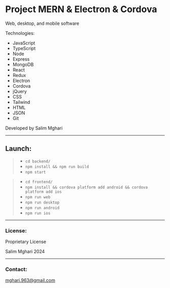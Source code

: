 # Project MERN & Electron & Cordova

Web, desktop, and mobile software

Technologies:
- JavaScript
- TypeScript
- Node
- Express
- MongoDB
- React
- Redux
- Electron
- Cordova
- jQuery
- CSS
- Tailwind
- HTML
- JSON
- Git

Developed by Salim Mghari 

---

## Launch:

> - `cd backend/`
> - `npm install && npm run build`
> - `npm start`

> - `cd frontend/`
> - `npm install && cordova platform add android && cordova platform add ios`
> - `npm run web`
> - `npm run desktop`
> - `npm run android`
> - `npm run ios`

---

### License:

Proprietary License

Salim Mghari 2024

---

### Contact:

<mghari.963@gmail.com>  
